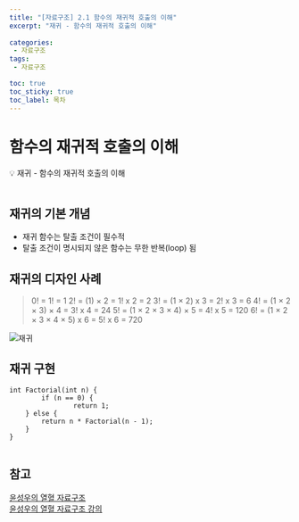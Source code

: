 ```yaml
---
title: "[자료구조] 2.1 함수의 재귀적 호출의 이해" 
excerpt: "재귀 - 함수의 재귀적 호출의 이해"
 
categories:  
 - 자료구조
tags: 
 - 자료구조

toc: true
toc_sticky: true
toc_label: 목차
---
```

# 함수의 재귀적 호출의 이해 

<aside>
💡 재귀 - 함수의 재귀적 호출의 이해 
</aside>
<br>

## 재귀의 기본 개념
- 재귀 함수는 탈출 조건이 필수적
- 탈출 조건이 명시되지 않은 함수는 무한 반복(loop) 됨

## 재귀의 디자인 사례 

> 0! = 1! = 1
> 2! = (1) × 2 = 1! x 2 = 2
> 3! = (1 × 2) x 3 = 2! x 3 = 6
> 4! = (1 × 2 × 3) × 4 = 3! x 4 = 24
> 5! = (1 × 2 × 3 × 4) × 5 = 4! x 5 = 120
> 6! = (1 × 2 × 3 × 4 × 5) x 6 = 5! x 6 = 720

![재귀](/assets/images/posts/date08.png)

## 재귀 구현

```
int Factorial(int n) {
    	if (n == 0) {
        		return 1;
	} else {
		return n * Factorial(n - 1);
	}
}
 
```

## 참고

[윤성우의 열혈 자료구조](https://book.naver.com/bookdb/book_detail.nhn?bid=6809127) <br>
[윤성우의 열혈 자료구조 강의](http://www.orentec.co.kr/teachlist/DA_ST_1/teach_sub1.php)
